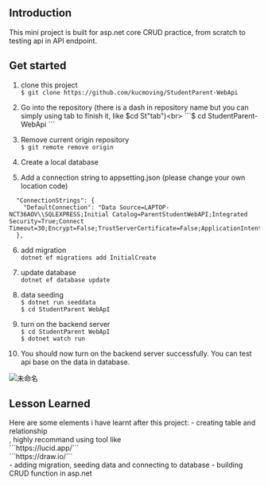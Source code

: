 <h2>Introduction</h2> 
This mini project is built for asp.net core CRUD practice, from scratch to testing api in API endpoint.

<h2>Get started</h2>

1. clone this project <br>
```$ git clone https://github.com/kucmoving/StudentParent-WebApi```

2. Go into the repository (there is a dash in repository name but you can simply using tab to finish it, like $cd St"tab")<br>
```$ cd StudentParent-WebApi ```

3. Remove current origin repository<br>
```$ git remote remove origin```

4. Create a local database

5. Add a connection string to appsetting.json (please change your own location code)<br>
```{
  "ConnectionStrings": {
    "DefaultConnection": "Data Source=LAPTOP-NCT36AOV\\SQLEXPRESS;Initial Catalog=ParentStudentWebAPI;Integrated Security=True;Connect Timeout=30;Encrypt=False;TrustServerCertificate=False;ApplicationIntent=ReadWrite;MultiSubnetFailover=False"
  },
  ```

6. add migration<br>
```dotnet ef migrations add InitialCreate```

7. update database<br>
```dotnet ef database update```

8. data seeding<br>
```$ dotnet run seeddata```<br>
```$ cd StudentParent WebApI```

9. turn on the backend server<br>
```$ cd StudentParent WebApI```<br>
```$ dotnet watch run```

10. You should now turn on the backend server successfully. You can test api base on the data in database.

![未命名](https://user-images.githubusercontent.com/92262463/179341772-6f2077d0-11da-4adc-919c-bd0550a77f51.jpg)

<h2>Lesson Learned</h2>
Here are some elements i have learnt after this project:
- creating table and relationship<br>, highly recommand using tool like<br>
  ```https://lucid.app/```<br>
  ```https://draw.io/```<br>
- adding migration, seeding data and connecting to database
- building CRUD function in asp.net

